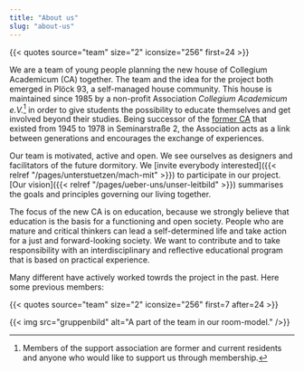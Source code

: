 ```yaml
---
title: "About us"
slug: "about-us"
---
```


{{< quotes source="team" size="2" iconsize="256" first=24 >}}

We are a team of young people planning the new house of Collegium Academicum (CA) together. The team and the idea for the project both emerged in Plöck 93, a self-managed house community. This house is maintained since 1985 by a non-profit Association _Collegium Academicum e.V._[^1] in order to give students the possibility to educate themselves and get involved beyond their studies. Being successor of the [former CA](/geschichte) that existed from 1945 to 1978 in Seminarstraße 2, the Association acts as a link between generations and encourages the exchange of experiences.

Our team is motivated, active and open. We see ourselves as designers and facilitators of the future dormitory. We [invite everybody interested]({{< relref "/pages/unterstuetzen/mach-mit" >}}) to participate in our project. [Our vision]({{< relref "/pages/ueber-uns/unser-leitbild" >}}) summarises the goals and principles governing our living together.

The focus of the new CA is on education, because we strongly believe that education is the basis for a functioning and open society. People who are mature and critical thinkers can lead a self-determined life and take action for a just and forward-looking society. We want to contribute and to take responsibility with an interdisciplinary and reflective educational program that is based on practical experience.

Many different have actively worked towrds the project in the past. Here some previous members:

{{< quotes source="team" size="2" iconsize="256" first=7 after=24 >}}

{{< img src="gruppenbild" alt="A part of the team in our room-model." />}}

[^1]: Members of the support association are former and current residents and anyone who would like to support us through membership.
